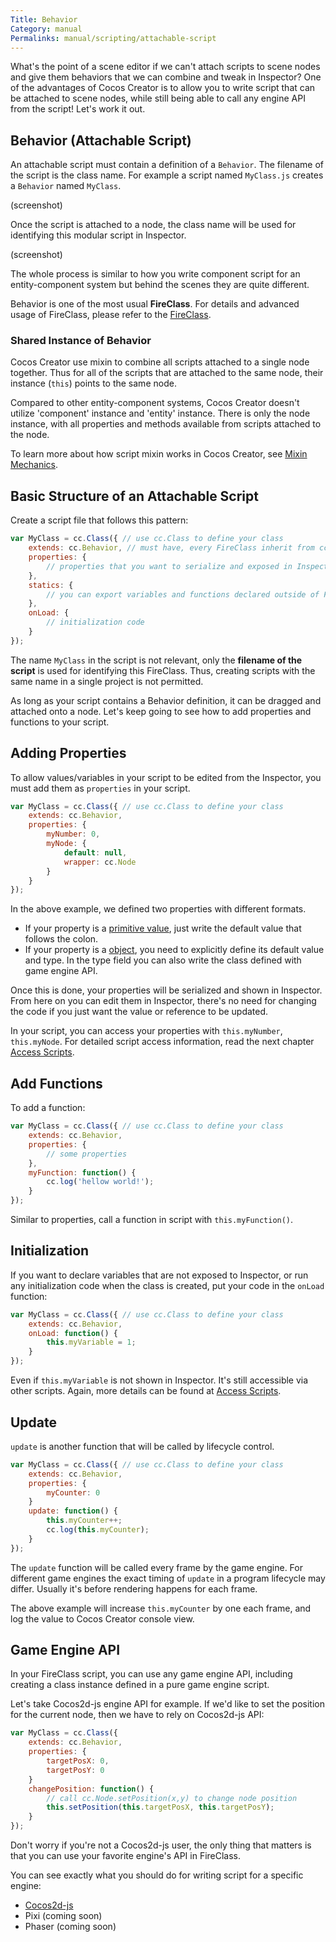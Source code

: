 ```yaml
---
Title: Behavior 
Category: manual
Permalinks: manual/scripting/attachable-script
---
```


What's the point of a scene editor if we can't attach scripts to scene nodes and give them behaviors that we can combine and tweak in Inspector? One of the advantages of Cocos Creator is to allow you to write script that can be attached to scene nodes, while still being able to call any engine API from the script! Let's work it out.

## Behavior (Attachable Script)

An attachable script must contain a definition of a `Behavior`. The filename of the script is the class name. For example a script named `MyClass.js` creates a `Behavior` named `MyClass`.

(screenshot)

Once the script is attached to a node, the class name will be used for identifying this modular script in Inspector.

(screenshot)

The whole process is similar to how you write component script for an entity-component system but behind the scenes they are quite different.

Behavior is one of the most usual **FireClass**. For details and advanced usage of FireClass, please refer to the [FireClass](/manual/scripting/class).

### Shared Instance of Behavior

Cocos Creator use mixin to combine all scripts attached to a single node together. Thus for all of the scripts that are attached to the same node, their instance (`this`) points to the same node.

Compared to other entity-component systems, Cocos Creator doesn't utilize 'component' instance and 'entity' instance. There is only the node instance, with all properties and methods available from scripts attached to the node.

To learn more about how script mixin works in Cocos Creator, see [Mixin Mechanics](mixin-mechanic.md).

## Basic Structure of an Attachable Script

Create a script file that follows this pattern:

```js
var MyClass = cc.Class({ // use cc.Class to define your class
    extends: cc.Behavior, // must have, every FireClass inherit from cc.Behavior
    properties: {
        // properties that you want to serialize and exposed in Inspector
    },
    statics: {
        // you can export variables and functions declared outside of FireClass prototype object in this script
    },
    onLoad: {
        // initialization code
    }
});
```

The name `MyClass` in the script is not relevant, only the **filename of the script** is used for identifying this FireClass. Thus, creating scripts with the same name in a single project is not permitted.

As long as your script contains a Behavior definition, it can be dragged and attached onto a node. Let's keep going to see how to add properties and functions to your script.

## Adding Properties

To allow values/variables in your script to be edited from the Inspector, you must add them as `properties` in your script.

```js
var MyClass = cc.Class({ // use cc.Class to define your class
    extends: cc.Behavior,
    properties: {
        myNumber: 0,
        myNode: {
            default: null,
            wrapper: cc.Node
        }
    }
});
```

In the above example, we defined two properties with different formats.

- If your property is a [primitive value](https://developer.mozilla.org/en-US/docs/Web/JavaScript/Data_structures#Primitive_values), just write the default value that follows the colon.
- If your property is a [object](https://developer.mozilla.org/en-US/docs/Web/JavaScript/Data_structures#Objects), you need to explicitly define its default value and type. In the type field you can also write the class defined with game engine API.

Once this is done, your properties will be serialized and shown in Inspector. From here on you can edit them in Inspector, there's no need for changing the code if you just want the value or reference to be updated.

In your script, you can access your properties with `this.myNumber`, `this.myNode`. For detailed script access information, read the next chapter [Access Scripts]().

## Add Functions

To add a function:

```js
var MyClass = cc.Class({ // use cc.Class to define your class
    extends: cc.Behavior,
    properties: {
        // some properties
    },
    myFunction: function() {
        cc.log('hellow world!');
    }
});
```

Similar to properties, call a function in script with `this.myFunction()`.

## Initialization

If you want to declare variables that are not exposed to Inspector, or run any initialization code when the class is created, put your code in the `onLoad` function:

```js
var MyClass = cc.Class({ // use cc.Class to define your class
    extends: cc.Behavior,
    onLoad: function() {
        this.myVariable = 1;
    }
});
```

Even if `this.myVariable` is not shown in Inspector. It's still accessible via other scripts. Again, more details can be found at [Access Scripts](access-script.md).

## Update

`update` is another function that will be called by lifecycle control.

```js
var MyClass = cc.Class({ // use cc.Class to define your class
    extends: cc.Behavior,
    properties: {
        myCounter: 0
    }
    update: function() {
        this.myCounter++;
        cc.log(this.myCounter);
    }
});
```

The `update` function will be called every frame by the game engine. For different game engines the exact timing of `update` in a program lifecycle may differ. Usually it's before rendering happens for each frame.

The above example will increase `this.myCounter` by one each frame, and log the value to Cocos Creator console view.

## Game Engine API

In your FireClass script, you can use any game engine API, including creating a class instance defined in a pure game engine script.

Let's take Cocos2d-js engine API for example. If we'd like to set the position for the current node, then we have to rely on Cocos2d-js API:
```js
var MyClass = cc.Class({
    extends: cc.Behavior,
    properties: {
        targetPosX: 0,
        targetPosY: 0
    }
    changePosition: function() {
        // call cc.Node.setPosition(x,y) to change node position
        this.setPosition(this.targetPosX, this.targetPosY);
    }
});
```

Don't worry if you're not a Cocos2d-js user, the only thing that matters is that you can use your favorite engine's API in FireClass.

You can see exactly what you should do for writing script for a specific engine:

- [Cocos2d-js](runtimes/cocos2d-js.md)
- Pixi (coming soon)
- Phaser (coming soon)
